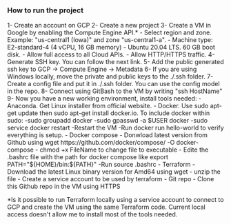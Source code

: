 ### How to run the project 

1- Create an account on GCP
2- Create a new project
3- Create a VM in Google by enabling the Compute Engine API.*
	- Select region and zone. Example: "us-central1 (Iowa)" and zone "us-central1-a". 
	- Machine type: E2-standard-4 (4 vCPU, 16 GB memory)
	- Ubuntu 20.04 LTS. 60 GB boot disk.
	- Allow full access to all Cloud APIs.
	- Allow HTTP/HTTPS traffic. 
4- Generate SSH key. You can follow the next link. 
5- Add the public generated ssh key to GCP -> Compute Engine -> Metadata
6- If you are using Windows locally, move the private and public keys to the ./.ssh folder.
7- Create a config file and put it in ./.ssh folder. You can use the config model in the repo. 
8- Connect using GitBash to the VM by writing "ssh HostName" 
9- Now you have a new working environment, install tools needed:
	- Anaconda. Get Linux installer from official website.
	- Docker. Use sudo apt-get update then sudo apt-get install docker.io. To include docker within sudo: -sudo groupadd docker
				 -sudo gpasswd -a $USER docker
				 -sudo service docker restart
				 -Restart the VM 
				 -Run docker run hello-world to verify everything is setup.
	- Docker compose 
				- Donwload latest version from Github using wget https://github.com/docker/compose/ -O docker-compose
				- chmod +x FileName to change file to executable
				- Edite the .bashrc file with the path for docker compose like 
					export PATH="${HOME}/bin:${PATH}"
				-Run source .bashrc
	- Terraform
				- Download the latest Linux binary version for Amd64 using wget 
				- unzip the file
				- Create a service account to be used by terraform
	- Git repo 
				- Clone this Github repo in the VM using HTTPS


*Is it possible to run Terraform locally using a service account to connect to GCP and create the VM using the same Terraform code. Current local access doesn't allow me to install most of the tools needed. 
